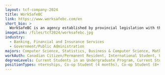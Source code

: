 ```yaml
---
layout: tcf-company-2024
title: WorkSafeBC
link: https://www.worksafebc.com/en
short_bio: >
  WorkSafeBC is an agency established by provincial legislation with the mandate to oversee a no-fault insurance system for the workplace. We are committed to creating a province free from workplace injury or illness.
imageLink: /files/tcf2024/worksafebc.jpg
industry:
  - Banking, Financial and Insurance Services
  - Government/Public Administration
majors: Computer Science, Statistics, Business & Computer Science, Mathematics, Cognitive Science, Neuroscience, Physics, Data Science, Computer Engineering, Electrical Engineering, Other Engineering
workAuth: Canadian Citizen/Permanent Resident, International Student, US Citizen, All
degreeLevels: Current Students in an Undergraduate Program, Current Students in a Masters Program, Current Students in a Phd Program, Graduated with an Undergraduate Degree, Graduated with a Graduate Degree (Masters or Phd)
positionTypes: nternships, Co-op Student (4 months), Co-op Student (8+ months), Recent Graduate, Full-time, Temporary (Less than 4 months)
---
```

